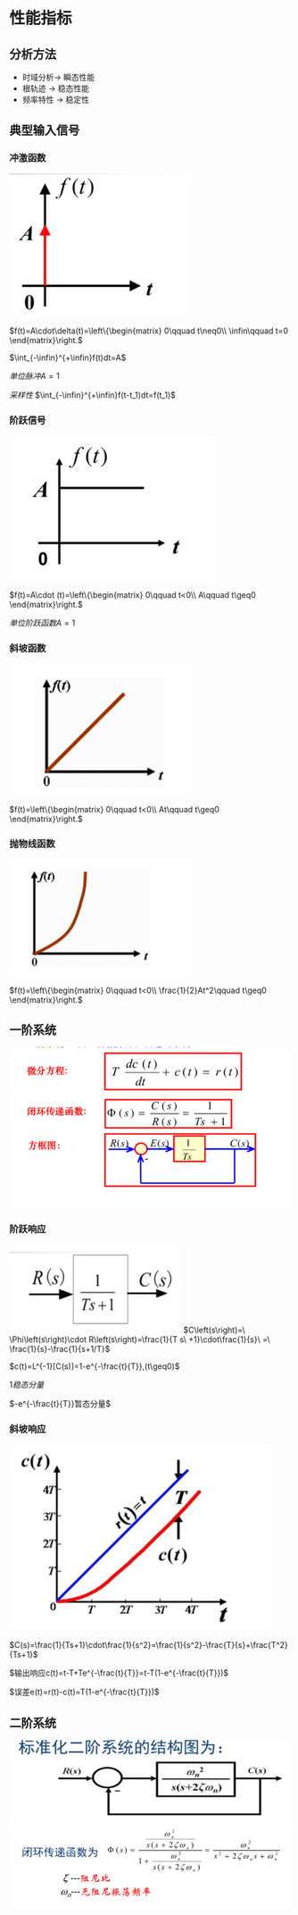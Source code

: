 # 性能指标

## 分析方法
- 时域分析-> 瞬态性能
- 根轨迹 -> 稳态性能
- 频率特性 -> 稳定性

## 典型输入信号

### 冲激函数
![](pictures/2022-10-08-10-20-18.png)

$f(t)=A\cdot\delta(t)=\left\{\begin{matrix}
 0\qquad t\neq0\\ 
 \infin\qquad t=0  
\end{matrix}\right.$

$\int_{-\infin}^{+\infin}f(t)dt=A$

$单位脉冲A=1$

*采样性*
$\int_{-\infin}^{+\infin}f(t-t_1)dt=f(t_1)$

### 阶跃信号

![](pictures/2022-10-08-10-34-34.png)

$f(t)=A\cdot (t)=\left\{\begin{matrix}
 0\qquad t<0\\ 
 A\qquad t\geq0  
\end{matrix}\right.$

$单位阶跃函数A=1$

### 斜坡函数
![](pictures/2022-10-08-10-37-10.png)

$f(t)=\left\{\begin{matrix}
 0\qquad t<0\\ 
 At\qquad t\geq0  
\end{matrix}\right.$

### 抛物线函数
![](pictures/2022-10-08-10-38-46.png)

$f(t)=\left\{\begin{matrix}
 0\qquad t<0\\ 
 \frac{1}{2}At^2\qquad t\geq0  
\end{matrix}\right.$

## 一阶系统
![](pictures/2022-10-08-10-43-57.png)

### 阶跃响应

![](pictures/2022-10-08-10-51-26.png)
$C\left(s\right)=\ \Phi\left(s\right)\cdot R\left(s\right)=\frac{1}{T s\ +1}\cdot\frac{1}{s}\ =\ \frac{1}{s}-\frac{1}{s+1/T}$

$c(t)=L^{-1}[C(s)]=1-e^{-\frac{t}{T}},(t\geq0)$

$1稳态分量$

$-e^{-\frac{t}{T}}暂态分量$

### 斜坡响应

![](pictures/2022-10-08-10-55-41.png)

$C(s)=\frac{1}{Ts+1}\cdot\frac{1}{s^2}=\frac{1}{s^2}-\frac{T}{s}+\frac{T^2}{Ts+1}$

$输出响应c(t)=t-T+Te^{-\frac{t}{T}}=t-T(1-e^{-\frac{t}{T}})$

$误差e(t)=r(t)-c(t)=T(1-e^{-\frac{t}{T}})$

## 二阶系统

![](pictures/2022-10-08-11-04-11.png)
![](pictures/2022-10-08-11-04-29.png)
